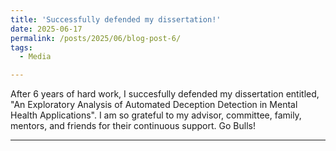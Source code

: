 ```yaml
---
title: 'Successfully defended my dissertation!'
date: 2025-06-17
permalink: /posts/2025/06/blog-post-6/
tags:
  - Media

---
```


After 6 years of hard work, I succesfully defended my dissertation entitled, "An Exploratory Analysis of Automated Deception Detection in Mental Health Applications". I am so grateful to my advisor, committee, family, mentors, and friends for their continuous support. Go Bulls!


------